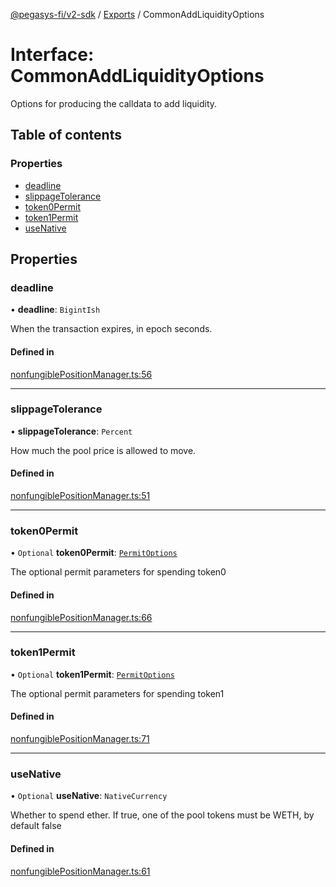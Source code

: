 [@pegasys-fi/v2-sdk](../README.md) / [Exports](../modules.md) / CommonAddLiquidityOptions

# Interface: CommonAddLiquidityOptions

Options for producing the calldata to add liquidity.

## Table of contents

### Properties

- [deadline](CommonAddLiquidityOptions.md#deadline)
- [slippageTolerance](CommonAddLiquidityOptions.md#slippagetolerance)
- [token0Permit](CommonAddLiquidityOptions.md#token0permit)
- [token1Permit](CommonAddLiquidityOptions.md#token1permit)
- [useNative](CommonAddLiquidityOptions.md#usenative)

## Properties

### deadline

• **deadline**: `BigintIsh`

When the transaction expires, in epoch seconds.

#### Defined in

[nonfungiblePositionManager.ts:56](https://github.com/Pegasys-fi/v2-sdk/blob/08a7c05/src/nonfungiblePositionManager.ts#L56)

___

### slippageTolerance

• **slippageTolerance**: `Percent`

How much the pool price is allowed to move.

#### Defined in

[nonfungiblePositionManager.ts:51](https://github.com/Pegasys-fi/v2-sdk/blob/08a7c05/src/nonfungiblePositionManager.ts#L51)

___

### token0Permit

• `Optional` **token0Permit**: [`PermitOptions`](../modules.md#permitoptions)

The optional permit parameters for spending token0

#### Defined in

[nonfungiblePositionManager.ts:66](https://github.com/Pegasys-fi/v2-sdk/blob/08a7c05/src/nonfungiblePositionManager.ts#L66)

___

### token1Permit

• `Optional` **token1Permit**: [`PermitOptions`](../modules.md#permitoptions)

The optional permit parameters for spending token1

#### Defined in

[nonfungiblePositionManager.ts:71](https://github.com/Pegasys-fi/v2-sdk/blob/08a7c05/src/nonfungiblePositionManager.ts#L71)

___

### useNative

• `Optional` **useNative**: `NativeCurrency`

Whether to spend ether. If true, one of the pool tokens must be WETH, by default false

#### Defined in

[nonfungiblePositionManager.ts:61](https://github.com/Pegasys-fi/v2-sdk/blob/08a7c05/src/nonfungiblePositionManager.ts#L61)
